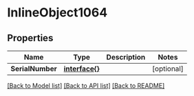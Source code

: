 # InlineObject1064

## Properties

Name | Type | Description | Notes
------------ | ------------- | ------------- | -------------
**SerialNumber** | [**interface{}**](.md) |  | [optional] 

[[Back to Model list]](../README.md#documentation-for-models) [[Back to API list]](../README.md#documentation-for-api-endpoints) [[Back to README]](../README.md)


